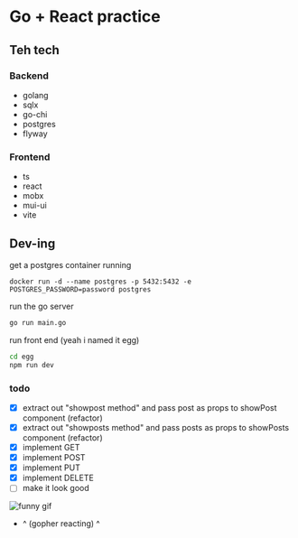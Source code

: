 # Go + React practice
## Teh tech
### Backend
 - golang
 - sqlx
 - go-chi 
 - postgres 
 - flyway 


### Frontend 
 - ts 
 - react 
 - mobx 
 - mui-ui
 - vite 

## Dev-ing

get a postgres container running
```
docker run -d --name postgres -p 5432:5432 -e POSTGRES_PASSWORD=password postgres
```

run the go server
```bash
go run main.go
```
run front end (yeah i named it egg)
```bash
cd egg
npm run dev
```


 ### todo
- [x] extract out "showpost method" and pass post as props to showPost component (refactor)
- [x] extract out "showposts method" and pass posts as props to showPosts component (refactor)
- [x] implement GET 
- [x] implement POST
- [x] implement PUT
- [x] implement DELETE
- [ ] make it look good 

![funny gif](https://jollycontrarian.com/images/a/ab/Dramatic_Look_Gopher.gif) 
- ^ (gopher reacting) ^

